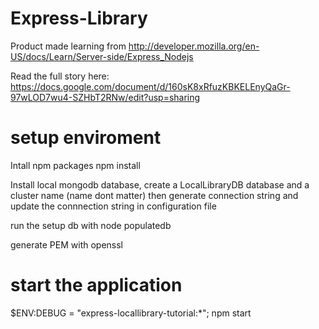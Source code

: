 # Express-Library
Product made learning from http://developer.mozilla.org/en-US/docs/Learn/Server-side/Express_Nodejs

Read the full story here: https://docs.google.com/document/d/160sK8xRfuzKBKELEnyQaGr-97wLOD7wu4-SZHbT2RNw/edit?usp=sharing

# setup enviroment
Intall npm packages npm install

Install local mongodb database, create a LocalLibraryDB database and a cluster name (name dont matter) then generate connection string and update the connnection string in configuration file

run the setup db with node populatedb 

generate PEM with openssl

# start the application
$ENV:DEBUG = "express-locallibrary-tutorial:*"; npm start

